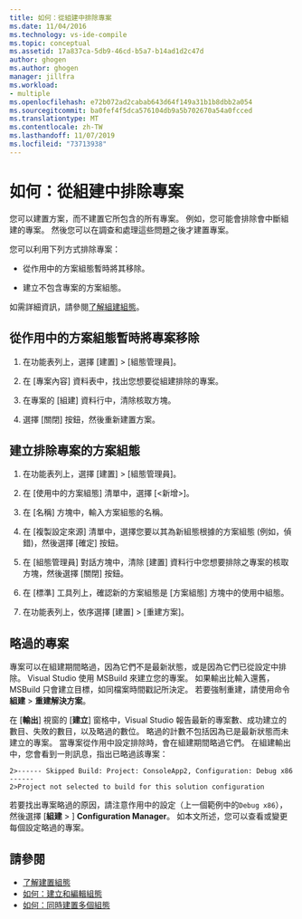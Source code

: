 ```yaml
---
title: 如何：從組建中排除專案
ms.date: 11/04/2016
ms.technology: vs-ide-compile
ms.topic: conceptual
ms.assetid: 17a837ca-5db9-46cd-b5a7-b14ad1d2c47d
author: ghogen
ms.author: ghogen
manager: jillfra
ms.workload:
- multiple
ms.openlocfilehash: e72b072ad2cabab643d64f149a31b1b8dbb2a054
ms.sourcegitcommit: ba0fef4f5dca576104db9a5b702670a54a0fcced
ms.translationtype: MT
ms.contentlocale: zh-TW
ms.lasthandoff: 11/07/2019
ms.locfileid: "73713938"
---
```

# <a name="how-to-exclude-projects-from-a-build"></a>如何：從組建中排除專案

您可以建置方案，而不建置它所包含的所有專案。 例如，您可能會排除會中斷組建的專案。 然後您可以在調查和處理這些問題之後才建置專案。

您可以利用下列方式排除專案：

- 從作用中的方案組態暫時將其移除。

- 建立不包含專案的方案組態。

如需詳細資訊，請參閱[了解組建組態](../ide/understanding-build-configurations.md)。

## <a name="to-temporarily-remove-a-project-from-the-active-solution-configuration"></a>從作用中的方案組態暫時將專案移除

1. 在功能表列上，選擇 [建置] > [組態管理員]。

2. 在 [專案內容] 資料表中，找出您想要從組建排除的專案。

3. 在專案的 [組建] 資料行中，清除核取方塊。

4. 選擇 [關閉] 按鈕，然後重新建置方案。

## <a name="to-create-a-solution-configuration-that-excludes-a-project"></a>建立排除專案的方案組態

1. 在功能表列上，選擇 [建置] > [組態管理員]。

2. 在 [使用中的方案組態] 清單中，選擇 [\<新增>]。

3. 在 [名稱] 方塊中，輸入方案組態的名稱。

4. 在 [複製設定來源] 清單中，選擇您要以其為新組態根據的方案組態 (例如，偵錯)，然後選擇 [確定] 按鈕。

5. 在 [組態管理員] 對話方塊中，清除 [建置] 資料行中您想要排除之專案的核取方塊，然後選擇 [關閉] 按鈕。

6. 在 [標準] 工具列上，確認新的方案組態是 [方案組態] 方塊中的使用中組態。

7. 在功能表列上，依序選擇 [建置] > [重建方案]。

## <a name="skipped-projects"></a>略過的專案

專案可以在組建期間略過，因為它們不是最新狀態，或是因為它們已從設定中排除。 Visual Studio 使用 MSBuild 來建立您的專案。 如果輸出比輸入還舊，MSBuild 只會建立目標，如同檔案時間戳記所決定。 若要強制重建，請使用命令**組建** > **重建解決方案**。

在 [**輸出**] 視窗的 [**建立**] 窗格中，Visual Studio 報告最新的專案數、成功建立的數目、失敗的數目，以及略過的數位。 略過的計數不包括因為已是最新狀態而未建立的專案。 當專案從作用中設定排除時，會在組建期間略過它們。 在組建輸出中，您會看到一則訊息，指出已略過該專案：

```output
2>------ Skipped Build: Project: ConsoleApp2, Configuration: Debug x86 ------
2>Project not selected to build for this solution configuration
```

若要找出專案略過的原因，請注意作用中的設定（上一個範例中的`Debug x86`），然後選擇 [**組建** > ] **Configuration Manager**。 如本文所述，您可以查看或變更每個設定略過的專案。

## <a name="see-also"></a>請參閱

- [了解建置組態](../ide/understanding-build-configurations.md)
- [如何：建立和編輯組態](../ide/how-to-create-and-edit-configurations.md)
- [如何：同時建置多個組態](../ide/how-to-build-multiple-configurations-simultaneously.md)